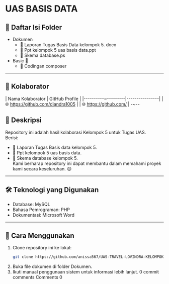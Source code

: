 # UAS BASIS DATA

## 📂 Daftar Isi Folder
- Dokumen 
  - 📘 Laporan Tugas Basis Data kelompok 5. docx
  - 📙 Ppt kelompok 5 uas basis data.ppt
  - 📗 Skema database.ps
- Basic 📁
  - 🔧 Codingan composer
---
## 🤝 Kolaborator
| Nama Kolaborator | GitHub Profile |
|----------~---------|----------------|
|  🌐 https://github.com/diandra1005 |
|  🌐 https://github.com/  |
-~--
## 📝 Deskripsi
Repository ini adalah hasil kolaborasi Kelompok 5 untuk Tugas UAS.  
Berisi:
- 📌 Laporan Tugas Basis data kelompok 5.
- 📌 Ppt kelompok 5 uas basis data.
- 📌 Skema database kelompok 5.  
Kami berharap repository ini dapat membantu dalam memahami proyek kami secara keseluruhan. 😊
---
## 🛠 Teknologi yang Digunakan
- Database: MySQL
- Bahasa Pemrograman: PHP
- Dokumentasi: Microsoft Word 
---
## 🚀 Cara Menggunakan
1. Clone repository ini ke lokal:
   ```bash
   git clone https://github.com/anissa567/UAS-TRAVEL-LOVINDRA-KELOMPOK-5.git
2. Buka file dokumen di folder Dokumen.
3. Ikuti manual penggunaan sistem untuk informasi lebih lanjut.
0 commit comments
Comments
0


